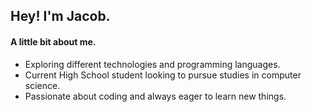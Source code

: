 <h2> Hey! I'm Jacob.</h2>

<h4>A little bit about me.</h4>

- Exploring different technologies and programming languages.
- Current High School student looking to pursue studies in computer science.
- Passionate about coding and always eager to learn new things.
